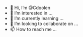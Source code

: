 - 👋 Hi, I’m @Cdoolen
- 👀 I’m interested in ...
- 🌱 I’m currently learning ...
- 💞️ I’m looking to collaborate on ...
- 📫 How to reach me ...

<!---
Cdoolen/Cdoolen is a ✨ special ✨ repository because its `README.md` (this file) appears on your GitHub profile.
You can click the Preview link to take a look at your changes.
--->
